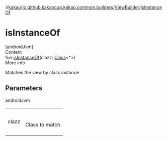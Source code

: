 //[kakao](../../../index.md)/[io.github.kakaocup.kakao.common.builders](../index.md)/[ViewBuilder](index.md)/[isInstanceOf](is-instance-of.md)



# isInstanceOf  
[androidJvm]  
Content  
fun [isInstanceOf](is-instance-of.md)(clazz: [Class](https://developer.android.com/reference/kotlin/java/lang/Class.html)<*>)  
More info  


Matches the view by class instance



## Parameters  
  
androidJvm  
  
| | |
|---|---|
| <a name="io.github.kakaocup.kakao.common.builders/ViewBuilder/isInstanceOf/#java.lang.Class[*]/PointingToDeclaration/"></a>clazz| <a name="io.github.kakaocup.kakao.common.builders/ViewBuilder/isInstanceOf/#java.lang.Class[*]/PointingToDeclaration/"></a><br><br>Class to match<br><br>|
  
  




